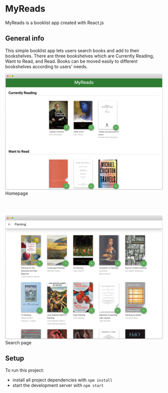 # MyReads

MyReads is a booklist app created with React.js

## General info

This simple booklist app lets users search books and add to their bookshelves. There are three bookshelves which are Currently Reading, Want to Read, and Read. Books can be moved easily to different bookshelves according to users' needs.

![MyReads screenshot - Homepage](./myreads-screenshot-01.jpg)
Homepage

<br>
<br>

![MyReads screenshot - Search page](./myreads-screenshot-02.jpg)
Search page

## Setup

To run this project:

- install all project dependencies with `npm install`
- start the development server with `npm start`
